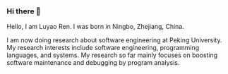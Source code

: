 ### Hi there 👋

Hello, I am Luyao Ren. I was born in Ningbo, Zhejiang, China.

I am now doing research about software engineering at Peking University. My research interests include software engineering, programming languages, and systems. My research so far mainly focuses on boosting software maintenance and debugging by program analysis.


<!--
**luyaor/luyaor** is a ✨ _special_ ✨ repository because its `README.md` (this file) appears on your GitHub profile.

Here are some ideas to get you started:

- 🔭 I’m currently working on ...
- 🌱 I’m currently learning ...
- 👯 I’m looking to collaborate on ...
- 🤔 I’m looking for help with ...
- 💬 Ask me about ...
- 📫 How to reach me: ...
- 😄 Pronouns: ...
- ⚡ Fun fact: ...
-->
